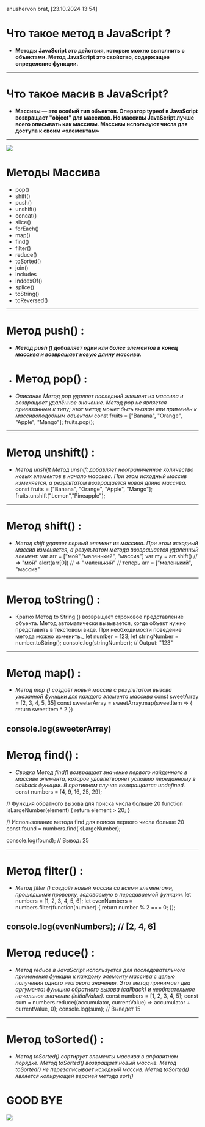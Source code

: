 anushervon brat, [23.10.2024 13:54]
# Что такое метод в JavaScript ?
+ **Методы JavaScript это действия, которые можно выполнить с объектами. Метод JavaScript это свойство, содержащее определение функции.**
---------
# Что такое масив в JavaScript?
+ **Массивы — это особый тип объектов. Оператор typeof в JavaScript возвращает "object" для массивов. Но массивы JavaScript лучше всего описывать как массивы. Массивы используют числа для доступа к своим «элементам»**
---
![](https://miro.medium.com/v2/resize:fit:2000/1*BwrqzA3hUC7u1VJSNAj0yg.png)
# Методы Массива
+ pop()
+ shift()
+ push()
+ unshift()
+ concat()
+ slice()
+ forEach()
+ map()
+ find()
+ filter()
+ reduce()
+ toSorted()
+ join()
+ includes
+ inddexOf()
+ splice()
+ toString()
+ toReversed()
---
# Метод push() :
+ **_Метод push () добавляет один или более элементов в конец массива и возвращает новую длину массива._**
+ # Метод pop() :
+ _Описание Метод pop удаляет последний элемент из массива и возвращает удалённое значение. Метод pop не является привязанным к типу; этот метод может быть вызван или применён к массивоподобным объектам_
const fruits = ["Banana", "Orange", "Apple", "Mango"];
fruits.pop();
---
# Метод unshift() :
+ _Метод unshift Метод unshift добавляет неограниченное количество новых элементов в начало массива. При этом исходный массив изменяется, а результатом возвращается новая длина массива._
const fruits = ["Banana", "Orange", "Apple", "Mango"];
fruits.unshift("Lemon","Pineapple");
---
# Метод shift() :
+ _Метод shift удаляет первый элемент из массива. При этом исходный массив изменяется, а результатом метода возвращается удаленный элемент._
var arr = ["мой","маленький", "массив"]
var my = arr.shift() // => "мой"
alert(arr[0]) // => "маленький"
// теперь arr = ["маленький", "массив"
---
# Метод toString() :
+ Кратко Метод to String () возвращает строковое представление объекта. Метод автоматически вызывается, когда объект нужно представить в текстовом виде. При необходимости поведение метода можно изменить._
let number = 123;
let stringNumber = number.toString();
console.log(stringNumber); // Output: "123"

---
# Метод map() :
+ _Метод map () создаёт новый массив с результатом вызова указанной функции для каждого элемента массива_
const sweetArray = [2, 3, 4, 5, 35]
const sweeterArray = sweetArray.map(sweetItem => {
    return sweetItem * 2
})

console.log(sweeterArray)
---
# Метод find() :
+ _Сводка Метод find() возвращает значение первого найденного в массиве элемента, которое удовлетворяет условию переданному в callback функции. В противном случае возвращается undefined._
const numbers = [4, 9, 16, 25, 29];

// Функция обратного вызова для поиска числа больше 20
function isLargeNumber(element) {
  return element > 20;
}

// Использование метода find для поиска первого числа больше 20
const found = numbers.find(isLargeNumber);

console.log(found); // Вывод: 25

---
# Метод filter() :
+ _Метод filter () создаёт новый массив со всеми элементами, прошедшими проверку, задаваемую в передаваемой функции._
let numbers = [1, 2, 3, 4, 5, 6];
let evenNumbers = numbers.filter(function(number) {
  return number % 2 === 0;
});

console.log(evenNumbers); // [2, 4, 6]
---
# Метод reduce() :
+ _Метод reduce в JavaScript используется для последовательного применения функции к каждому элементу массива с целью получения одного итогового значения. Этот метод принимает два аргумента: функцию обратного вызова (callback) и необязательное начальное значение (initialValue)._
const numbers = [1, 2, 3, 4, 5];
const sum = numbers.reduce((accumulator, currentValue) => accumulator + currentValue, 0);
console.log(sum); // Выведет 15
---
# Метод toSorted() :
+ _Метод toSorted() сортирует элементы массива в алфавитном порядке. Метод toSorted() возвращает новый массив. Метод toSorted() не перезаписывает исходный массив. Метод toSorted() является копирующей версией метода sort()_
# GOOD BYE


![](https://th.bing.com/th/id/OIP.Pj7MfDRlmDo-Feritq6H-wHaEK?rs=1&pid=ImgDetMain)
